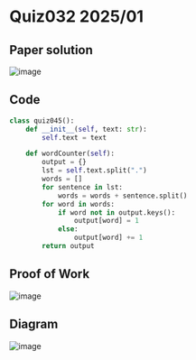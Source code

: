 # Quiz032 2025/01

## Paper solution
![image](https://github.com/user-attachments/assets/7ffbba4d-209c-4e26-95ab-26c565e05f8c)



## Code
```.py
class quiz045():
    def __init__(self, text: str):
        self.text = text

    def wordCounter(self):
        output = {}
        lst = self.text.split(".")
        words = []
        for sentence in lst:
            words = words + sentence.split()
        for word in words:
            if word not in output.keys():
                output[word] = 1
            else:
                output[word] += 1
        return output
```

## Proof of Work
![image](https://github.com/user-attachments/assets/6a43cb10-2372-4aac-bf74-6ddf02f9138d)


## Diagram
![image](https://github.com/user-attachments/assets/8d793cba-1258-40ab-9f02-51c75b71c7e9)


